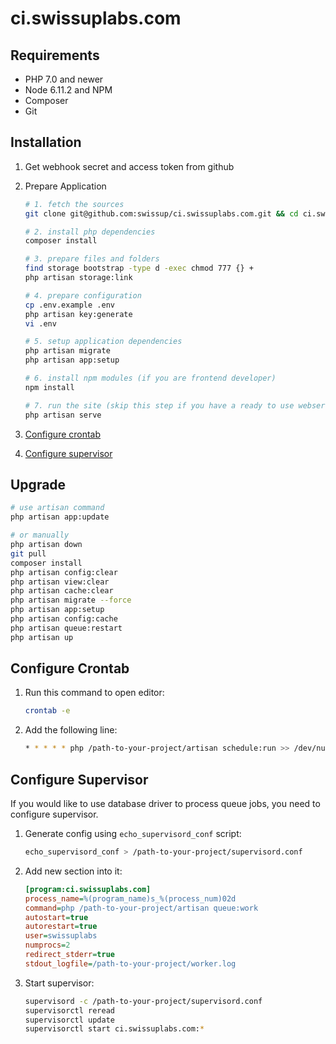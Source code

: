 # ci.swissuplabs.com

## Requirements

 -  PHP 7.0 and newer
 -  Node 6.11.2 and NPM
 -  Composer
 -  Git

## Installation

 1. Get webhook secret and access token from github
 2. Prepare Application

    ```bash
    # 1. fetch the sources
    git clone git@github.com:swissup/ci.swissuplabs.com.git && cd ci.swissuplabs.com

    # 2. install php dependencies
    composer install

    # 3. prepare files and folders
    find storage bootstrap -type d -exec chmod 777 {} +
    php artisan storage:link

    # 4. prepare configuration
    cp .env.example .env
    php artisan key:generate
    vi .env

    # 5. setup application dependencies
    php artisan migrate
    php artisan app:setup

    # 6. install npm modules (if you are frontend developer)
    npm install

    # 7. run the site (skip this step if you have a ready to use webserver)
    php artisan serve
    ```

 3. [Configure crontab](#configure-crontab)
 4. [Configure supervisor](#configure-supervisor)

## Upgrade

```bash
# use artisan command
php artisan app:update

# or manually
php artisan down
git pull
composer install
php artisan config:clear
php artisan view:clear
php artisan cache:clear
php artisan migrate --force
php artisan app:setup
php artisan config:cache
php artisan queue:restart
php artisan up
```

## Configure Crontab

 1. Run this command to open editor:

    ```bash
    crontab -e
    ```

 2. Add the following line:

    ```bash
    * * * * * php /path-to-your-project/artisan schedule:run >> /dev/null 2>&1
    ```

## Configure Supervisor

If you would like to use database driver to process queue jobs, you need to
configure supervisor.

1. Generate config using `echo_supervisord_conf` script:

    ```bash
    echo_supervisord_conf > /path-to-your-project/supervisord.conf
    ```

 2. Add new section into it:

    ```ini
    [program:ci.swissuplabs.com]
    process_name=%(program_name)s_%(process_num)02d
    command=php /path-to-your-project/artisan queue:work
    autostart=true
    autorestart=true
    user=swissuplabs
    numprocs=2
    redirect_stderr=true
    stdout_logfile=/path-to-your-project/worker.log
    ```

 3. Start supervisor:

    ```bash
    supervisord -c /path-to-your-project/supervisord.conf
    supervisorctl reread
    supervisorctl update
    supervisorctl start ci.swissuplabs.com:*
    ```
